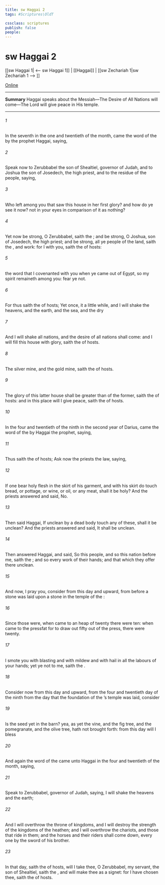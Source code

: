 ```yaml
---
title: sw Haggai 2
tags: #Scriptures\OldT

cssclass: scriptures
publish: false
people:
---
```


# sw Haggai 2
[[sw Haggai 1| <-- sw Haggai 1]] | [[Haggai]] | [[sw Zechariah 1|sw Zechariah 1 --> ]]

[Online](https://churchofjesuschrist.org/study/scriptures/ot/hag/2?lang=eng)

---
__Summary__
Haggai speaks about the Messiah—The Desire of All Nations will come—The Lord will give peace in His temple.

---
###### 1 
In the seventh  in the one and twentieth  of the month, came the word of the  by the prophet Haggai, saying,

###### 2 
Speak now to Zerubbabel the son of Shealtiel, governor of Judah, and to Joshua the son of Josedech, the high priest, and to the residue of the people, saying,

###### 3 
Who  left among you that saw this house in her first glory? and how do ye see it now?  not in your eyes in comparison of it as nothing?

###### 4 
Yet now be strong, O Zerubbabel, saith the ; and be strong, O Joshua, son of Josedech, the high priest; and be strong, all ye people of the land, saith the , and work: for I  with you, saith the  of hosts:

###### 5 
 the word that I covenanted with you when ye came out of Egypt, so my spirit remaineth among you: fear ye not.

###### 6 
For thus saith the  of hosts; Yet once, it  a little while, and I will shake the heavens, and the earth, and the sea, and the dry 

###### 7 
And I will shake all nations, and the desire of all nations shall come: and I will fill this house with glory, saith the  of hosts.

###### 8 
The silver  mine, and the gold  mine, saith the  of hosts.

###### 9 
The glory of this latter house shall be greater than of the former, saith the  of hosts: and in this place will I give peace, saith the  of hosts.

###### 10 
In the four and twentieth  of the ninth  in the second year of Darius, came the word of the  by Haggai the prophet, saying,

###### 11 
Thus saith the  of hosts; Ask now the priests  the law, saying,

###### 12 
If one bear holy flesh in the skirt of his garment, and with his skirt do touch bread, or pottage, or wine, or oil, or any meat, shall it be holy? And the priests answered and said, No.

###### 13 
Then said Haggai, If  unclean by a dead body touch any of these, shall it be unclean? And the priests answered and said, It shall be unclean.

###### 14 
Then answered Haggai, and said, So  this people, and so  this nation before me, saith the ; and so  every work of their hands; and that which they offer there  unclean.

###### 15 
And now, I pray you, consider from this day and upward, from before a stone was laid upon a stone in the temple of the :

###### 16 
Since those  were, when  came to an heap of twenty  there were  ten: when  came to the pressfat for to draw out fifty  out of the press, there were  twenty.

###### 17 
I smote you with blasting and with mildew and with hail in all the labours of your hands; yet ye  not to me, saith the .

###### 18 
Consider now from this day and upward, from the four and twentieth day of the ninth  from the day that the foundation of the ’s temple was laid, consider 

###### 19 
Is the seed yet in the barn? yea, as yet the vine, and the fig tree, and the pomegranate, and the olive tree, hath not brought forth: from this day will I bless 

###### 20 
And again the word of the  came unto Haggai in the four and twentieth  of the month, saying,

###### 21 
Speak to Zerubbabel, governor of Judah, saying, I will shake the heavens and the earth;

###### 22 
And I will overthrow the throne of kingdoms, and I will destroy the strength of the kingdoms of the heathen; and I will overthrow the chariots, and those that ride in them; and the horses and their riders shall come down, every one by the sword of his brother.

###### 23 
In that day, saith the  of hosts, will I take thee, O Zerubbabel, my servant, the son of Shealtiel, saith the , and will make thee as a signet: for I have chosen thee, saith the  of hosts.

